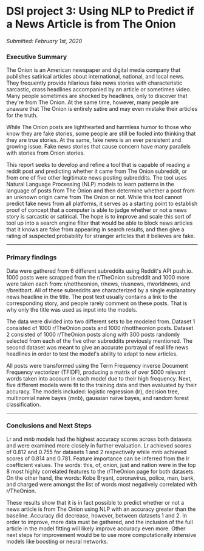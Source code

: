 # DSI project 3: Using NLP to Predict if a News Article is from The Onion

_Submitted: February 1st, 2020_

### Executive Summary

The Onion is an American newspaper and digital media company that publishes satirical articles about international, national, and local news. They frequently provide hilarious fake news stories with characteristic sarcastic, crass headlines accompanied by an article or sometimes video. Many people sometimes are shocked by headlines, only to discover that they're from The Onion. At the same time, however, many people are unaware that The Onion is entirely satire and may even mistake their articles for the truth. 

While The Onion posts are lighthearted and harmless humor to those who know they are fake stories, some people are still be fooled into thinking that they are true stories. At the same, fake news is an ever persistent and growing issue. Fake news stories that cause concern have many parallels with stories from Onion stories.  

This report seeks to develop and refine a tool that is capable of reading a reddit post and predicting whether it came from The Onion subreddit, or from one of five other legitimate news posting subreddits. The tool uses Natural Language Processing (NLP) models to learn patterns in the language of posts from The Onion and then determine whether a post from an unknown origin came from The Onion or not. While this tool cannot predict fake news from all platforms, it serves as a starting point to establish proof of concept that a computer is able to judge whether or not a news story is sarcastic or satirical. The hope is to improve and scale this sort of tool up into a search engine filter that would be able to block news articles that it knows are fake from appearing in search results, and then give a rating of suspected probability for stranger articles that it believes are fake. 

---

### Primary findings

Data were gathered from 6 different subreddits using Reddit's API push.io. 1000 posts were scrapped from the r/TheOnion subreddit and 1000 more were taken each from: r/nottheonion, r/news, r/usnews, r/worldnews, and r/breitbart. All of these subreddits are characterized by a single explanatory news headline in the title. The post text usually contains a link to the corresponding story, and people rarely comment on these posts. That is why only the title was used as input into the models. 

The data were divided into two different sets to be modeled from. Dataset 1 consisted of 1000 r/TheOnion posts and 1000 r/nottheonion posts. Dataset 2 consisted of 1000 r/TheOnion posts along with 300 posts randomly selected from each of the five other subreddits previously mentioned. The second dataset was meant to give an accurate portrayal of real life news headlines in order to test the model's ability to adapt to new articles. 

All posts were transformed using the Term Frequency inverse Document Frequency vectorizer (TFIDF), producing a matrix of over 5000 relevant words taken into account in each model due to their high frequency. Next, five different models were fit to the training data and then evaluated by their accuracy. The models included: logistic regression (lr), decision tree, multinomial naive bayes (mnb), gaussian naive bayes, and random forest classification. 

---

### Conclusions and Next Steps

Lr and mnb models had the highest accuracy scores across both datasets and were examined more closely in further evaluation. Lr achieved scores of 0.812 and 0.755 for datasets 1 and 2 respectively while mnb achieved scores of 0.814 and 0.781. Feature importance can be inferred from the lr coefficient values. The words: this, of, onion, just and nation were in the top 8 most highly correlated features to the r/TheOnion page for both datasets. On the other hand, the words: Kobe Bryant, coronavirus, police, man, bank, and charged were amongst the list of words most negatively correlated with r/TheOnion. 

These results show that it is in fact possible to predict whether or not a news article is from The Onion using NLP with an accuracy greater than the baseline. Accuracy did decrease, however, between datasets 1 and 2. In order to improve, more data must be gathered, and the inclusion of the full article in the model fitting will likely improve accuracy even more. Other next steps for improvement would be to use more computationally intensive models like boosting or neural networks. 